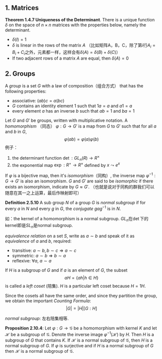 ## 1. Matrices

**Theorem 1.4.7 Uniqueness of the Determinant**. There is a unique function $\delta$ on the space of $n\times n$ matrices with the properties below, namely the determinant.

- $\delta (I) = 1$
- $\delta$ is linear in the rows of the matrix $A$ （比如矩阵A，B，C，除了第$i$行$A_i = B_i+ C_i$之外，元素都一样，这样会有$\delta(A) = \delta (B)+ \delta (C)$）
- If two adjacent rows of a matrix $A$ are equal, then $\delta(A) = 0$



## 2. Groups

A $group$ is a set $G$ with a law of composition（组合方式） that has the following properties:

- associative: $(ab)c=a(bc)$
- $G$ contains an identity element $1$ such that $1a=a$ and $a1=a$
- every element $a$ has an inverse $b$ such that $ab=1$ and $ba=1$



Let $G$ and $G'$ be groups, written with multiplicative notation. A $homomorphism$ （同态） $\varphi: G\to G'$ is a map from $G$ to $G'$ such that for all $a$ and $b$ in $G$,
$$
\varphi (ab) = \varphi (a) \varphi (b)
$$
例子：
1. the determinant function $\det: GL_n(R) \to R^ \times$
2. the exponential map $\exp: R^+ \to R^\times$ defined by $x \leadsto e^x$

If $\varphi$ is a bijective map, then it's $isomorphism$（同构）, the inverse map $\varphi^{-1}: G\to G'$ is also an isomorphism. $G$ and $G'$ are said to be $isomorphic$ if there exists an isomorphism, indicate by $G \approx G'$. （也就是说对于同构的群我们可以随意在其一之上运算，最后作映射即可）



**Definition 2.5.10** A sub group $N$ of a group $G$ is *normal subgroup* if for every $a$ in $N$ and every $g$ in $G$, the *conjugate* $gag^{-1}$ is in $N$.

如：the kernel of a homomorphism is a normal subgroup. $GL_n$在$\det$下的kernel即是$SL_n$是normal subgroup.



*equivalence relation* on a set $S$, write as $a\sim b$ and speak of it as *equivalence* of $a$ and $b$, required:

- transitive: $a\sim b, b\sim c \Rightarrow a\sim c$
- symmetric: $a\sim b \Rightarrow b\sim a$
- reflexive: $\forall a,\ a\sim a$



If $H$ is a subgroup of $G$ and if $a$ is an element of $G$, the subset
$$
aH = \{ah| h \in H\}
$$
is called a *left coset* (陪集). $H$ is a particular left coset because $H = 1 H$.



Since the cosets all have the same order, and since they partition the group, we obtain the important *Counting Formula*:
$$
|G| = |H|[G:H] 
$$



*normal subgroup*: 左右陪集相等.

**Proposition 2.10.4**: Let $\varphi: G\to \mathcal G$ be a homomorphism with kernel $K$ and let $\mathcal H$ be a subgroup of $\mathcal G$. Denote the inverse image $\varphi ^{-1}(\mathcal H)$ by $H$. Then $H$ is a subgroup of $G$ that contains $K$. If $\mathcal H$ is a normal subgroup of $\mathcal G$, then $H$ is a normal subgroup of $G$. If $\varphi$ is surjective and if $H$ is a normal subgroup of $G$ then $\mathcal H$ is a normal subgroup of $\mathcal G$.


